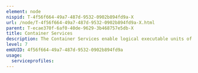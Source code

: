 ```yaml
---
element: node
nispid: T-4f56f664-49a7-487d-9532-0902b894fd9a-X
url: /node/T-4f56f664-49a7-487d-9532-0902b894fd9a-X.html
parent: T-ecae370f-6af0-40de-9629-3b468757e5db-X
title: Container Services
description: The Container Services enable logical executable units of software through which applications can be abstracted from the environment in which they actually run. This decoupling allows container-based applications to be deployed easily and consistently on different IT platforms and environments (e.g. desktop, laptop, data center or cloud). Containerization provides a clean separation between the development of applications with their logic, libraries and dependencies, and the deployment that is focused on the management of service quality, workload and scale.
level: 7
emUUID: 4f56f664-49a7-487d-9532-0902b894fd9a
usage:
  serviceprofiles:
---
```

